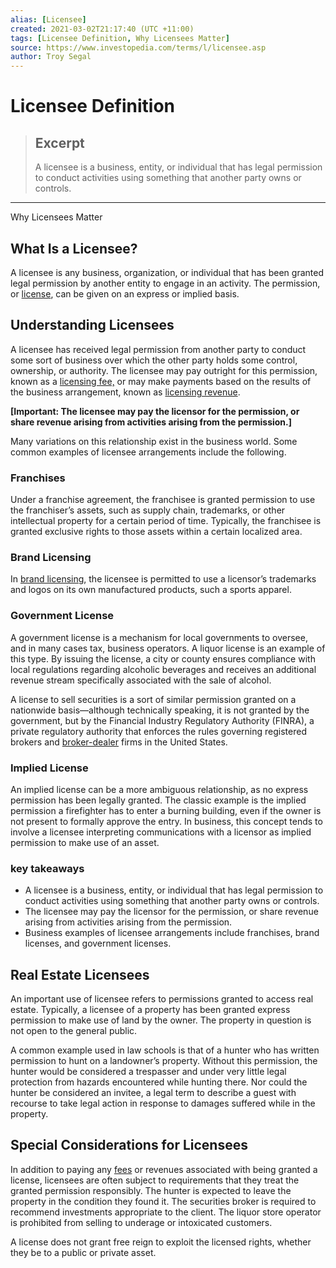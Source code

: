 ```yaml
---
alias: [Licensee]
created: 2021-03-02T21:17:40 (UTC +11:00)
tags: [Licensee Definition, Why Licensees Matter]
source: https://www.investopedia.com/terms/l/licensee.asp
author: Troy Segal
---
```


# Licensee Definition

> ## Excerpt
> A licensee is a business, entity, or individual that has legal permission to conduct activities using something that another party owns or controls.

---

Why Licensees Matter
## What Is a Licensee?

A licensee is any business, organization, or individual that has been granted legal permission by another entity to engage in an activity. The permission, or [license](https://www.investopedia.com/terms/l/licensing-agreement.asp), can be given on an express or implied basis.

## Understanding Licensees

A licensee has received legal permission from another party to conduct some sort of business over which the other party holds some control, ownership, or authority. The licensee may pay outright for this permission, known as a [licensing fee,](https://www.investopedia.com/terms/l/licensing-fee.asp) or may make payments based on the results of the business arrangement, known as [licensing revenue](https://www.investopedia.com/terms/l/licensing-revenue.asp).

**\[Important: The licensee may pay the licensor for the permission, or share revenue arising from activities arising from the permission.\]**

Many variations on this relationship exist in the business world. Some common examples of licensee arrangements include the following.

### Franchises

Under a franchise agreement, the franchisee is granted permission to use the franchiser’s assets, such as supply chain, trademarks, or other intellectual property for a certain period of time. Typically, the franchisee is granted exclusive rights to those assets within a certain localized area.

### Brand Licensing

In [brand licensing](https://www.investopedia.com/terms/b/brand.asp), the licensee is permitted to use a licensor’s trademarks and logos on its own manufactured products, such a sports apparel.

### Government License

A government license is a mechanism for local governments to oversee, and in many cases tax, business operators. A liquor license is an example of this type. By issuing the license, a city or county ensures compliance with local regulations regarding alcoholic beverages and receives an additional revenue stream specifically associated with the sale of alcohol.

A license to sell securities is a sort of similar permission granted on a nationwide basis—although technically speaking, it is not granted by the government, but by the Financial Industry Regulatory Authority (FINRA), a private regulatory authority that enforces the rules governing registered brokers and [broker-dealer](https://www.investopedia.com/terms/b/broker-dealer.asp) firms in the United States.

### Implied License

An implied license can be a more ambiguous relationship, as no express permission has been legally granted. The classic example is the implied permission a firefighter has to enter a burning building, even if the owner is not present to formally approve the entry. In business, this concept tends to involve a licensee interpreting communications with a licensor as implied permission to make use of an asset.

### key takeaways

-   A licensee is a business, entity, or individual that has legal permission to conduct activities using something that another party owns or controls.
-   The licensee may pay the licensor for the permission, or share revenue arising from activities arising from the permission.
-   Business examples of licensee arrangements include franchises, brand licenses, and government licenses.

## Real Estate Licensees

An important use of licensee refers to permissions granted to access real estate. Typically, a licensee of a property has been granted express permission to make use of land by the owner. The property in question is not open to the general public.

A common example used in law schools is that of a hunter who has written permission to hunt on a landowner’s property. Without this permission, the hunter would be considered a trespasser and under very little legal protection from hazards encountered while hunting there. Nor could the hunter be considered an invitee, a legal term to describe a guest with recourse to take legal action in response to damages suffered while in the property.

## Special Considerations for Licensees

In addition to paying any [fees](https://www.investopedia.com/terms/l/licensing-fee.asp) or revenues associated with being granted a license, licensees are often subject to requirements that they treat the granted permission responsibly. The hunter is expected to leave the property in the condition they found it. The securities broker is required to recommend investments appropriate to the client. The liquor store operator is prohibited from selling to underage or intoxicated customers.

A license does not grant free reign to exploit the licensed rights, whether they be to a public or private asset.
